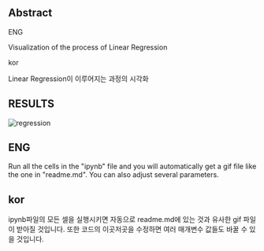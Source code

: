 ## Abstract

<p>ENG</p>
Visualization of the process of Linear Regression

<p>kor</p>
Linear Regression이 이루어지는 과정의 시각화


## RESULTS


![regression](https://user-images.githubusercontent.com/12128784/94424729-a8f8e100-01c5-11eb-9349-9834d605314f.gif)


## ENG
Run all the cells in the "ipynb" file and you will automatically get a gif file like the one in "readme.md".
You can also adjust several parameters.

## kor
ipynb파일의 모든 셀을 실행시키면 자동으로 readme.md에 있는 것과 유사한 gif 파일이 받아질 것입니다.
또한 코드의 이곳저곳을 수정하면 여러 매개변수 값들도 바꿀 수 있을 것입니다.
